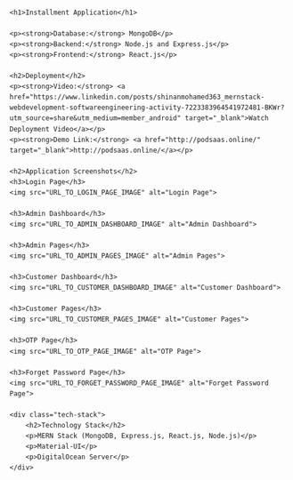 <!DOCTYPE html>
<html lang="en">
<head>
    <meta charset="UTF-8">
    <meta name="viewport" content="width=device-width, initial-scale=1.0">
    <title>Installment Application</title>
    <style>
        body {
            font-family: Arial, sans-serif;
            margin: 20px;
            line-height: 1.6;
        }
        h1, h2, h3 {
            color: #333;
        }
        img {
            max-width: 100%;
            height: auto;
            margin: 10px 0;
        }
        .tech-stack {
            margin-top: 20px;
        }
    </style>
</head>
<body>

    <h1>Installment Application</h1>

    <p><strong>Database:</strong> MongoDB</p>
    <p><strong>Backend:</strong> Node.js and Express.js</p>
    <p><strong>Frontend:</strong> React.js</p>

    <h2>Deployment</h2>
    <p><strong>Video:</strong> <a href="https://www.linkedin.com/posts/shinanmohamed363_mernstack-webdevelopment-softwareengineering-activity-7223383964541972481-BKWr?utm_source=share&utm_medium=member_android" target="_blank">Watch Deployment Video</a></p>
    <p><strong>Demo Link:</strong> <a href="http://podsaas.online/" target="_blank">http://podsaas.online/</a></p>

    <h2>Application Screenshots</h2>
    <h3>Login Page</h3>
    <img src="URL_TO_LOGIN_PAGE_IMAGE" alt="Login Page">

    <h3>Admin Dashboard</h3>
    <img src="URL_TO_ADMIN_DASHBOARD_IMAGE" alt="Admin Dashboard">

    <h3>Admin Pages</h3>
    <img src="URL_TO_ADMIN_PAGES_IMAGE" alt="Admin Pages">

    <h3>Customer Dashboard</h3>
    <img src="URL_TO_CUSTOMER_DASHBOARD_IMAGE" alt="Customer Dashboard">

    <h3>Customer Pages</h3>
    <img src="URL_TO_CUSTOMER_PAGES_IMAGE" alt="Customer Pages">

    <h3>OTP Page</h3>
    <img src="URL_TO_OTP_PAGE_IMAGE" alt="OTP Page">

    <h3>Forget Password Page</h3>
    <img src="URL_TO_FORGET_PASSWORD_PAGE_IMAGE" alt="Forget Password Page">

    <div class="tech-stack">
        <h2>Technology Stack</h2>
        <p>MERN Stack (MongoDB, Express.js, React.js, Node.js)</p>
        <p>Material-UI</p>
        <p>DigitalOcean Server</p>
    </div>

</body>
</html>
